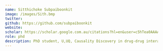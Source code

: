 ```yaml
---
name: Sitthichoke Subpaiboonkit
image: /images/Sith.bmp
twitter:
github: https://github.com/subpaiboonkit
website:
scholar: https://scholar.google.com.au/citations?hl=en&user=c5hTea0AAAAJ
role: phd
description: PhD student, U,UQ, Causality Discovery in drug-drug interaction.
---
```

